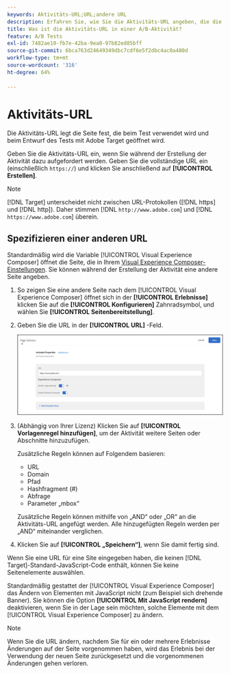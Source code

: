 ```yaml
---
keywords: Aktivitäts-URL;URL;andere URL
description: Erfahren Sie, wie Sie die Aktivitäts-URL angeben, die die Seite bestimmt, die beim Test verwendet wird und beim Entwurf des Tests geöffnet wird, indem Sie [!DNL Adobe Target].
title: Was ist die Aktivitäts-URL in einer A/B-Aktivität?
feature: A/B Tests
exl-id: 7482ae10-fb7e-42ba-9ea0-97b82ed85bff
source-git-commit: 6bca763d24649349dbc7cdf6e5f2dbc4ac0a480d
workflow-type: tm+mt
source-wordcount: '316'
ht-degree: 64%

---
```


# Aktivitäts-URL

Die Aktivitäts-URL legt die Seite fest, die beim Test verwendet wird und beim Entwurf des Tests mit Adobe Target geöffnet wird.

Geben Sie die Aktivitäts-URL ein, wenn Sie während der Erstellung der Aktivität dazu aufgefordert werden. Geben Sie die vollständige URL ein (einschließlich `https://`) und klicken Sie anschließend auf **[!UICONTROL Erstellen]**.

>[!NOTE]
>
>[!DNL Target] unterscheidet nicht zwischen URL-Protokollen ([!DNL https] und [!DNL http]). Daher stimmen [!DNL `http://www.adobe.com`] und [!DNL `https://www.adobe.com`] überein.

## Spezifizieren einer anderen URL

Standardmäßig wird die Variable [!UICONTROL Visual Experience Composer] öffnet die Seite, die in Ihrem [Visual Experience Composer-Einstellungen](/help/main/administrating-target/visual-experience-composer-set-up.md). Sie können während der Erstellung der Aktivität eine andere Seite angeben.

1. So zeigen Sie eine andere Seite nach dem [!UICONTROL Visual Experience Composer] öffnet sich in der **[!UICONTROL Erlebnisse]** klicken Sie auf die **[!UICONTROL Konfigurieren]** Zahnradsymbol, und wählen Sie **[!UICONTROL Seitenbereitstellung]**.

1. Geben Sie die URL in der **[!UICONTROL URL]** -Feld.

   ![Dialogfeld „Seitenbereitstellung“](/help/main/c-activities/t-test-ab/t-test-create-ab/assets/url-config-new.png)

1. (Abhängig von Ihrer Lizenz) Klicken Sie auf **[!UICONTROL Vorlagenregel hinzufügen]**, um der Aktivität weitere Seiten oder Abschnitte hinzuzufügen.

   Zusätzliche Regeln können auf Folgendem basieren:

   * URL
   * Domain
   * Pfad
   * Hashfragment (#)
   * Abfrage
   * Parameter „mbox“

   Zusätzliche Regeln können mithilfe von „AND“ oder „OR“ an die Aktivitäts-URL angefügt werden. Alle hinzugefügten Regeln werden per „AND“ miteinander verglichen.

1. Klicken Sie auf **[!UICONTROL „Speichern“]**, wenn Sie damit fertig sind.

Wenn Sie eine URL für eine Site eingegeben haben, die keinen [!DNL Target]-Standard-JavaScript-Code enthält, können Sie keine Seitenelemente auswählen.

Standardmäßig gestattet der [!UICONTROL Visual Experience Composer] das Ändern von Elementen mit JavaScript nicht (zum Beispiel sich drehende Banner). Sie können die Option **[!UICONTROL Mit JavaScript rendern]** deaktivieren, wenn Sie in der Lage sein möchten, solche Elemente mit dem [!UICONTROL Visual Experience Composer] zu ändern.

>[!NOTE]
>
>Wenn Sie die URL ändern, nachdem Sie für ein oder mehrere Erlebnisse Änderungen auf der Seite vorgenommen haben, wird das Erlebnis bei der Verwendung der neuen Seite zurückgesetzt und die vorgenommenen Änderungen gehen verloren.
